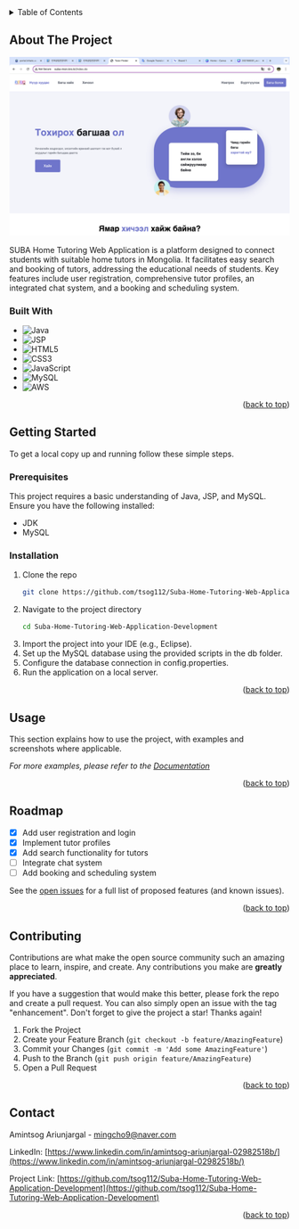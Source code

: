<!-- TABLE OF CONTENTS -->
<details>
  <summary>Table of Contents</summary>
  <ol>
    <li>
      <a href="#about-the-project">About The Project</a>
      <ul>
        <li><a href="#built-with">Built With</a></li>
      </ul>
    </li>
    <li>
      <a href="#getting-started">Getting Started</a>
      <ul>
        <li><a href="#prerequisites">Prerequisites</a></li>
        <li><a href="#installation">Installation</a></li>
      </ul>
    </li>
    <li><a href="#usage">Usage</a></li>
    <li><a href="#roadmap">Roadmap</a></li>
    <li><a href="#contributing">Contributing</a></li>
    <li><a href="#contact">Contact</a></li>
  </ol>
</details>

<!-- ABOUT THE PROJECT -->
## About The Project

[![Product Name Screen Shot](src/main/webapp/picture/Screenshot%202024-07-05%20at%2001.22.43.png)](https://github.com/tsog112/Suba-Home-Tutoring-Web-Application-Development)

SUBA Home Tutoring Web Application is a platform designed to connect students with suitable home tutors in Mongolia. It facilitates easy search and booking of tutors, addressing the educational needs of students. Key features include user registration, comprehensive tutor profiles, an integrated chat system, and a booking and scheduling system.

### Built With

* ![Java](https://img.shields.io/badge/Java-ED8B00?style=for-the-badge&logo=java&logoColor=white)
* ![JSP](https://img.shields.io/badge/JSP-007396?style=for-the-badge&logo=jsp&logoColor=white)
* ![HTML5](https://img.shields.io/badge/HTML5-E34F26?style=for-the-badge&logo=html5&logoColor=white)
* ![CSS3](https://img.shields.io/badge/CSS3-1572B6?style=for-the-badge&logo=css3&logoColor=white)
* ![JavaScript](https://img.shields.io/badge/JavaScript-F7DF1E?style=for-the-badge&logo=javascript&logoColor=white)
* ![MySQL](https://img.shields.io/badge/MySQL-4479A1?style=for-the-badge&logo=mysql&logoColor=white)
* ![AWS](https://img.shields.io/badge/Amazon_AWS-232F3E?style=for-the-badge&logo=amazon-aws&logoColor=white)

<p align="right">(<a href="#readme-top">back to top</a>)</p>

<!-- GETTING STARTED -->
## Getting Started

To get a local copy up and running follow these simple steps.

### Prerequisites

This project requires a basic understanding of Java, JSP, and MySQL. Ensure you have the following installed:

* JDK
* MySQL

### Installation

1. Clone the repo
   ```sh
   git clone https://github.com/tsog112/Suba-Home-Tutoring-Web-Application-Development.git
2. Navigate to the project directory
    ```sh
    cd Suba-Home-Tutoring-Web-Application-Development
4. Import the project into your IDE (e.g., Eclipse).
5. Set up the MySQL database using the provided scripts in the db folder.
6. Configure the database connection in config.properties.
7. Run the application on a local server.

<p align="right">(<a href="#readme-top">back to top</a>)</p>
<!-- USAGE EXAMPLES -->

## Usage

This section explains how to use the project, with examples and screenshots where applicable.

_For more examples, please refer to the [Documentation](https://docs.google.com/document/d/1HqAE8FdkY1y-ToJuaffJRptFC6sp9lyg/edit?usp=drive_link&ouid=115078310386581245990&rtpof=true&sd=true)_

<p align="right">(<a href="#readme-top">back to top</a>)</p>



<!-- ROADMAP -->
## Roadmap

- [x] Add user registration and login
- [x] Implement tutor profiles
- [x] Add search functionality for tutors
- [ ] Integrate chat system
- [ ] Add booking and scheduling system

See the [open issues](https://github.com/othneildrew/Best-README-Template/issues) for a full list of proposed features (and known issues).

<p align="right">(<a href="#readme-top">back to top</a>)</p>

<!-- CONTRIBUTING -->
## Contributing

Contributions are what make the open source community such an amazing place to learn, inspire, and create. Any contributions you make are **greatly appreciated**.

If you have a suggestion that would make this better, please fork the repo and create a pull request. You can also simply open an issue with the tag "enhancement".
Don't forget to give the project a star! Thanks again!

1. Fork the Project
2. Create your Feature Branch (`git checkout -b feature/AmazingFeature`)
3. Commit your Changes (`git commit -m 'Add some AmazingFeature'`)
4. Push to the Branch (`git push origin feature/AmazingFeature`)
5. Open a Pull Request

<p align="right">(<a href="#readme-top">back to top</a>)</p>

## Contact

Amintsog Ariunjargal - [mingcho9@naver.com](mailto:mingcho9@naver.com)

LinkedIn: [https://www.linkedin.com/in/amintsog-ariunjargal-02982518b/](https://www.linkedin.com/in/amintsog-ariunjargal-02982518b/)

Project Link: [https://github.com/tsog112/Suba-Home-Tutoring-Web-Application-Development](https://github.com/tsog112/Suba-Home-Tutoring-Web-Application-Development)

<p align="right">(<a href="#readme-top">back to top</a>)</p>

